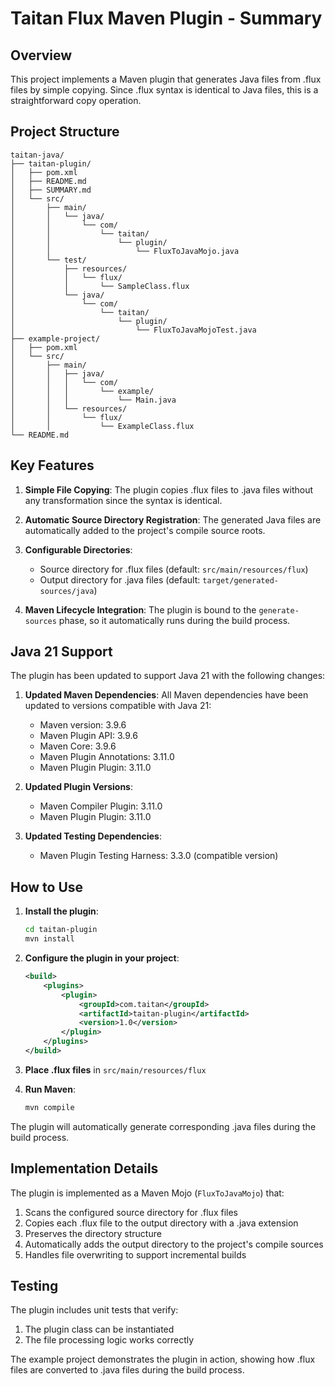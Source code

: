 # Taitan Flux Maven Plugin - Summary

## Overview
This project implements a Maven plugin that generates Java files from .flux files by simple copying. Since .flux syntax is identical to Java files, this is a straightforward copy operation.

## Project Structure

```
taitan-java/
├── taitan-plugin/
│   ├── pom.xml
│   ├── README.md
│   ├── SUMMARY.md
│   └── src/
│       ├── main/
│       │   └── java/
│       │       └── com/
│       │           └── taitan/
│       │               └── plugin/
│       │                   └── FluxToJavaMojo.java
│       └── test/
│           ├── resources/
│           │   └── flux/
│           │       └── SampleClass.flux
│           └── java/
│               └── com/
│                   └── taitan/
│                       └── plugin/
│                           └── FluxToJavaMojoTest.java
├── example-project/
│   ├── pom.xml
│   └── src/
│       ├── main/
│       │   ├── java/
│       │   │   └── com/
│       │   │       └── example/
│       │   │           └── Main.java
│       │   └── resources/
│       │       └── flux/
│       │           └── ExampleClass.flux
└── README.md
```

## Key Features

1. **Simple File Copying**: The plugin copies .flux files to .java files without any transformation since the syntax is identical.

2. **Automatic Source Directory Registration**: The generated Java files are automatically added to the project's compile source roots.

3. **Configurable Directories**: 
   - Source directory for .flux files (default: `src/main/resources/flux`)
   - Output directory for .java files (default: `target/generated-sources/java`)

4. **Maven Lifecycle Integration**: The plugin is bound to the `generate-sources` phase, so it automatically runs during the build process.

## Java 21 Support

The plugin has been updated to support Java 21 with the following changes:

1. **Updated Maven Dependencies**: All Maven dependencies have been updated to versions compatible with Java 21:
   - Maven version: 3.9.6
   - Maven Plugin API: 3.9.6
   - Maven Core: 3.9.6
   - Maven Plugin Annotations: 3.11.0
   - Maven Plugin Plugin: 3.11.0

2. **Updated Plugin Versions**: 
   - Maven Compiler Plugin: 3.11.0
   - Maven Plugin Plugin: 3.11.0

3. **Updated Testing Dependencies**: 
   - Maven Plugin Testing Harness: 3.3.0 (compatible version)

## How to Use

1. **Install the plugin**:
   ```bash
   cd taitan-plugin
   mvn install
   ```

2. **Configure the plugin in your project**:
   ```xml
   <build>
       <plugins>
           <plugin>
               <groupId>com.taitan</groupId>
               <artifactId>taitan-plugin</artifactId>
               <version>1.0</version>
           </plugin>
       </plugins>
   </build>
   ```

3. **Place .flux files** in `src/main/resources/flux`

4. **Run Maven**:
   ```bash
   mvn compile
   ```

The plugin will automatically generate corresponding .java files during the build process.

## Implementation Details

The plugin is implemented as a Maven Mojo (`FluxToJavaMojo`) that:

1. Scans the configured source directory for .flux files
2. Copies each .flux file to the output directory with a .java extension
3. Preserves the directory structure
4. Automatically adds the output directory to the project's compile sources
5. Handles file overwriting to support incremental builds

## Testing

The plugin includes unit tests that verify:
1. The plugin class can be instantiated
2. The file processing logic works correctly

The example project demonstrates the plugin in action, showing how .flux files are converted to .java files during the build process.
